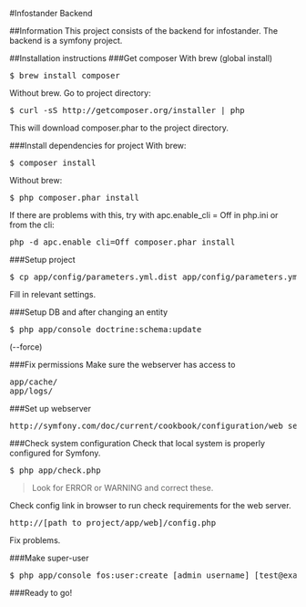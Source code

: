 #Infostander Backend

##Information
This project consists of the backend for infostander. The backend is a symfony project. 

##Installation instructions
###Get composer
With brew (global install)
<pre>
$ brew install composer
</pre>

Without brew. Go to project directory:

<pre>
$ curl -sS http://getcomposer.org/installer | php
</pre>

This will download composer.phar to the project directory.

###Install dependencies for project
With brew:
<pre>
$ composer install
</pre>

Without brew:
<pre>
$ php composer.phar install
</pre>

If there are problems with this, try with apc.enable_cli = Off in php.ini or from the cli:
<pre>
php -d apc.enable_cli=Off composer.phar install
</pre>

###Setup project
<pre>
$ cp app/config/parameters.yml.dist app/config/parameters.yml
</pre>

Fill in relevant settings.


###Setup DB and after changing an entity
<pre>
$ php app/console doctrine:schema:update
</pre>
(--force)

###Fix permissions
Make sure the webserver has access to 
<pre>
app/cache/
app/logs/
</pre>

###Set up webserver
<pre>
http://symfony.com/doc/current/cookbook/configuration/web_server_configuration.html
</pre>

###Check system configuration
Check that local system is properly configured for Symfony.

<pre>
$ php app/check.php
</pre>

> Look for ERROR or WARNING and correct these.

Check config link in browser to run check requirements for the web server.

<pre>
http://[path_to_project/app/web]/config.php
</pre>

Fix problems.


###Make super-user
<pre>
$ php app/console fos:user:create [admin_username] [test@example.com] [p@ssword] --super-admin
</pre>


###Ready to go!
